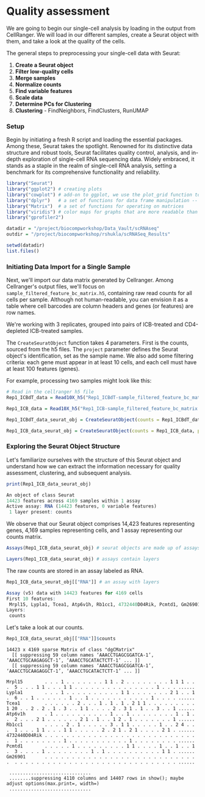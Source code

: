 # Quality assessment

We are going to begin our single-cell analysis by loading in the output from CellRanger. We will load in our different samples, create a Seurat object with them, and take a look at the quality of the cells.

The general steps to preprocessing your single-cell data with Seurat:

1. **Create a Seurat object**
2. **Filter low-quality cells**
3. **Merge samples**
4. **Normalize counts**
5. **Find variable features**
6. **Scale data**
7. **Determine PCs for Clustering**
8. **Clustering** - FindNeighbors, FindClusters, RunUMAP

### Setup
Begin by initiating a fresh R script and loading the essential packages. Among these, Seurat takes the spotlight. Renowned for its distinctive data structure and robust tools, Seurat facilitates quality control, analysis, and in-depth exploration of single-cell RNA sequencing data. Widely embraced, it stands as a staple in the realm of single-cell RNA analysis, setting a benchmark for its comprehensive functionality and reliability.

```R
library("Seurat") 
library("ggplot2") # creating plots
library("cowplot") # add-on to ggplot, we use the plot_grid function to put multiple violin plots in one image file
library("dplyr")   # a set of functions for data frame manipulation -- a core package of Tidyverse (THE R data manipulation package)
library("Matrix")  # a set of functions for operating on matrices
library("viridis") # color maps for graphs that are more readable than default colors
library("gprofiler2")

datadir = "/project/biocompworkshop/Data_Vault/scRNAseq"
outdir = "/project/biocompworkshop/rshukla/scRNASeq_Results"

setwd(datadir)
list.files()
```

### Initiating Data Import for a Single Sample
Next, we'll import our data matrix generated by Cellranger. Among Cellranger's output files, we'll focus on `sample_filtered_feature_bc_matrix.h5`, containing raw read counts for all cells per sample. Although not human-readable, you can envision it as a table where cell barcodes are column headers and genes (or features) are row names.

We're working with 3 replicates, grouped into pairs of ICB-treated and CD4-depleted ICB-treated samples.

The `CreateSeuratObject` function takes 4 parameters. First is the counts, sourced from the h5 files. The `project` parameter defines the Seurat object's identification, set as the sample name. We also add some filtering criteria: each gene must appear in at least 10 cells, and each cell must have at least 100 features (genes).

For example, processing two samples might look like this:

```R
# Read in the cellranger h5 file
Rep1_ICBdT_data = Read10X_h5("Rep1_ICBdT-sample_filtered_feature_bc_matrix.h5") 

Rep1_ICB_data = Read10X_h5("Rep1_ICB-sample_filtered_feature_bc_matrix.h5")

Rep1_ICBdT_data_seurat_obj = CreateSeuratObject(counts = Rep1_ICBdT_data, project = "Rep1_ICBdT", min.cells = 10, min.features = 100)

Rep1_ICB_data_seurat_obj = CreateSeuratObject(counts = Rep1_ICB_data, project = "Rep1_ICB", min.cells = 10, min.features = 100)
```
### Exploring the Seurat Object Structure
Let's familiarize ourselves with the structure of this Seurat object and understand how we can extract the information necessary for quality assessment, clustering, and subsequent analysis.

```R
print(Rep1_ICB_data_seurat_obj)
```

```R
An object of class Seurat 
14423 features across 4169 samples within 1 assay 
Active assay: RNA (14423 features, 0 variable features)
 1 layer present: counts
```
We observe that our Seurat object comprises 14,423 features representing genes, 4,169 samples representing cells, and 1 assay representing our counts matrix.

```R
Assays(Rep1_ICB_data_seurat_obj) # seurat objects are made up of assays

Layers(Rep1_ICB_data_seurat_obj) # assays contain layers
```

The raw counts are stored in an assay labeled as RNA.

```R
Rep1_ICB_data_seurat_obj[["RNA"]] # an assay with layers
```

```R
Assay (v5) data with 14423 features for 4169 cells
First 10 features:
 Mrpl15, Lypla1, Tcea1, Atp6v1h, Rb1cc1, 4732440D04Rik, Pcmtd1, Gm26901, Sntg1, Rrs1 
Layers:
 counts
```

Let's take a look at our counts.

```R
Rep1_ICB_data_seurat_obj[["RNA"]]$counts
```

```
14423 x 4169 sparse Matrix of class "dgCMatrix"
  [[ suppressing 59 column names ‘AAACCTGAGCGGATCA-1’, ‘AAACCTGCAAGAGGCT-1’, ‘AAACCTGCATACTCTT-1’ ... ]]
  [[ suppressing 59 column names ‘AAACCTGAGCGGATCA-1’, ‘AAACCTGCAAGAGGCT-1’, ‘AAACCTGCATACTCTT-1’ ... ]]
                                                                                                                                           
Mrpl15        . . . 1 . . . . . . . 1 1 . 2 . . . . . . . . 1 1 1 . . .  5 . . . 1 1 . . . 1 1 . . . . . . . . . . . . . . . 1 . . . ......
Lypla1        . . . 1 . . . . . . . . . . 1 1 . . . . . . . 2 1 . . 1 .  6 . . 1 . . . . . . 1 . . 1 . . . . . . . . . . . 1 . . . . ......
Tcea1         . . . . . . 2 . . . 1 . 1 . 1 . 2 1 1 . . . . . . . . . 1 20 . . 2 . 2 . 1 . 3 . . 1 1 . . . . 2 . 3 1 . 1 . . 3 . . 1 ......
Atp6v1h       . 1 . . . . . . . . . . 1 . . 1 . . . . . . . . 1 . 1 . .  2 . . . 2 1 . . . . . . 2 1 . 1 . . 1 2 . 1 . . . . . . . 1 ......
Rb1cc1        . . . . 2 . 1 . . . . . 3 . 1 1 . . . . . 1 . . 2 4 . . .  1 . . . 1 1 . . . 1 1 . . . . . 2 . 2 1 . 2 1 . . . . 2 1 . ......
4732440D04Rik . . . . . . . . . . . . . . . . . . . . . . . . . . . . .  1 . . . . . . . . 1 . . . . . . . . . . . 1 . . . . . . . . ......
Pcmtd1        . . . . . 1 . . . . . . . . . 1 1 . . . . 1 . . 1 . . 1 .  3 . . . . 1 . . . . . . . . 1 . 1 . . . . . . . . . . 1 1 . ......
Gm26901       . . . . . . . . . . . . . . . . . . . . . . . . . . . . .  . . . . . . . . . . . . . . . . . . . . . . . . . . . . . . ......

 ..............................
 ........suppressing 4110 columns and 14407 rows in show(); maybe adjust options(max.print=, width=)
 ..............................
```




